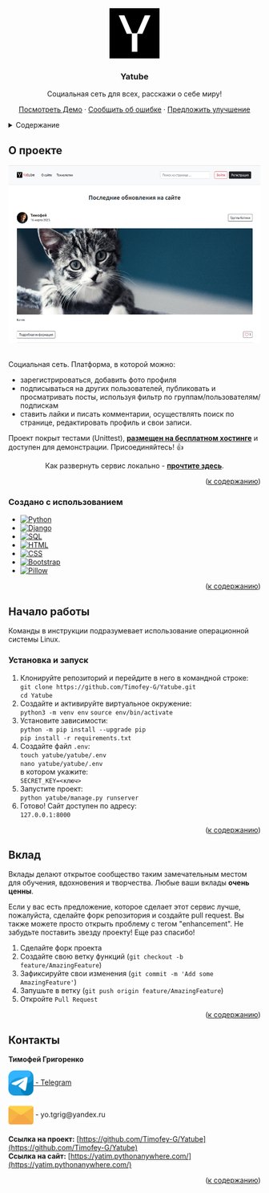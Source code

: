 <div align="center">
  <a href="https://github.com/Timofey-G/Yatube">
    <img src="yatube/static/img/logo.png" alt="Logo" width="100" height="100">
  </a>
  <h3 align="center">Yatube</h3>
  <p align="center">
    Социальная сеть для всех, расскажи о себе миру!
    </p>
    <a href="https://yatim.pythonanywhere.com/">Посмотреть Демо</a>
    ·
    <a href="https://github.com/Timofey-G/Yatube/issues">Сообщить об ошибке</a>
    ·
    <a href="https://github.com/Timofey-G/Yatube/pulls">Предложить улучшение</a>
  </p>
</div>



<details>
  <summary id="summary">Содержание</summary>
  <ol>
    <li>
      <a href="#о-проекте">О проекте</a>
      <ul>
        <li><a href="#создано-с-использованием">Создано с использованием</a></li>
      </ul>
    </li>
    <li>
      <a href="#начало-работы">Начало работы</a>
      <ul>
        <li><a href="#установка-и-запуск">Установка и запуск</a></li>
      </ul>
    </li>
    <li><a href="#вклад">Вклад</a></li>
    <li><a href="#контакты">Контакты</a></li>
  </ol>
</details>



## О проекте

<div align="center">
  <a href="https://github.com/Timofey-G/Yatube">
    <img src="yatube/static/img/start.png" alt="Logo" width="520" height="354">
  </a>
</div>
</br>

Социальная сеть. Платформа, в которой можно:
- зарегистрироваться, добавить фото профиля
- подписываться на других пользователей, публиковать и просматривать посты, используя
фильтр по группам/пользователям/подпискам
- ставить лайки и писать комментарии, осуществлять поиск по странице, редактировать
профиль и свои записи.  

Проект покрыт тестами (Unittest), [**размещен на бесплатном хостинге**](https://yatim.pythonanywhere.com/)
и доступен для демонстрации. Присоединяйтесь! :+1:
<br />

<p align="center">Как развернуть сервис локально -
  <a href="#начало-работы"><strong>прочтите здесь</strong></a>.
</p>

<p align="right">(<a href="#summary">к содержанию</a>)</p>



### Создано с использованием

* [![Python][Python]][Python-url]
* [![Django][Django]][Django-url]
* [![SQL][SQL]][SQL-url]
* [![HTML][HTML]][HTML-url]
* [![CSS][CSS]][CSS-url]
* [![Bootstrap][Bootstrap]][Bootstrap-url]
* [![Pillow][Pillow]][Pillow-url]

<p align="right">(<a href="#summary">к содержанию</a>)</p>



## Начало работы

Команды в инструкции подразумевает использование операционной системы Linux.

### Установка и запуск

1. Клонируйте репозиторий и перейдите в него в командной строке:  
`git clone https://github.com/Timofey-G/Yatube.git`  
`cd Yatube`
2. Создайте и активируйте виртуальное окружение:  
`python3 -m venv env`
`source env/bin/activate`
3. Установите зависимости:  
`python -m pip install --upgrade pip`  
`pip install -r requirements.txt`
4. Создайте файл `.env`:  
`touch yatube/yatube/.env`  
`nano yatube/yatube/.env`  
в котором укажите:  
`SECRET_KEY=<ключ>`  
5. Запустите проект:  
`python yatube/manage.py runserver`
7. Готово! Сайт доступен по адресу:  
`127.0.0.1:8000`

<p align="right">(<a href="#summary">к содержанию</a>)</p>



## Вклад

Вклады делают открытое сообщество таким замечательным местом для обучения, вдохновения и творчества. Любые ваши вклады **очень ценны**.

Если у вас есть предложение, которое сделает этот сервис лучше, пожалуйста, сделайте форк репозитория и создайте pull request. Вы также можете просто открыть проблему с тегом "enhancement". Не забудьте поставить звезду проекту! Еще раз спасибо!

1. Сделайте форк проекта
2. Создайте свою ветку функций (`git checkout -b feature/AmazingFeature`)
3. Зафиксируйте свои изменения (`git commit -m 'Add some AmazingFeature'`)
4. Запушьте в ветку (`git push origin feature/AmazingFeature`)
5. Откройте `Pull Request`

<p align="right">(<a href="#summary">к содержанию</a>)</p>



## Контакты

**Тимофей Григоренко**  


<a href="https://t.me/yo_tima/">
  <img align="center" src="yatube/static/img/telegram.png" alt="Timofey Grigorenko | Telegram" width="50px"/>  - Telegram
</a>
<p>
  <img align="center" src="yatube/static/img/email.png" alt="yo.tgrig@yandex.ru" width="50px"/>
  - yo.tgrig@yandex.ru
</p>

**Ссылка на проект:** [https://github.com/Timofey-G/Yatube](https://github.com/Timofey-G/Yatube)  
**Ссылка на сайт:** [https://yatim.pythonanywhere.com/](https://yatim.pythonanywhere.com/)

<p align="right">(<a href="#summary">к содержанию</a>)</p>


[Python-url]: https://python.org
[Python]: https://img.shields.io/badge/Python-3570a0?style=for-the-badge&logo=python&logoColor=ffe366
[Django-url]: https://www.djangoproject.com/
[Django]: https://img.shields.io/badge/Django-0c4b33?style=for-the-badge&logo=django&logoColor=44b78b
[Pillow-url]: https://python-pillow.org/
[Pillow]: https://img.shields.io/badge/Pillow-3570a0?style=for-the-badge&logo=python&logoColor=ffffff
[SQL-url]: https://www.sqlite.org/index.html
[SQL]: https://img.shields.io/badge/SQLite-044a64?style=for-the-badge&logo=sqlite&logoColor=ffffff

[HTML-url]: https://html.com/html5/
[HTML]: https://img.shields.io/badge/HTML-e24921?style=for-the-badge&logo=html5&logoColor=ffffff
[CSS-url]: https://html.com/css/
[CSS]: https://img.shields.io/badge/CSS-026eb9?style=for-the-badge&logo=css3&logoColor=ffffff
[Bootstrap-url]: https://getbootstrap.com/
[Bootstrap]: https://img.shields.io/badge/Bootstrap-7110f5?style=for-the-badge&logo=bootstrap&logoColor=ffffff